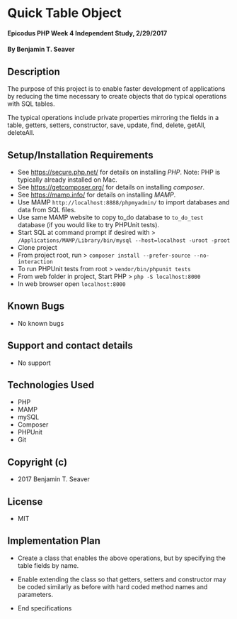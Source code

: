 # Quick Table Object

#### Epicodus PHP Week 4 Independent Study, 2/29/2017

#### By Benjamin T. Seaver

## Description

The purpose of this project is to enable faster development of applications by reducing the time necessary to create objects that do typical operations with SQL tables.

The typical operations include private properties mirroring the fields in a table, getters, setters, constructor, save, update, find, delete, getAll, deleteAll.



## Setup/Installation Requirements
* See https://secure.php.net/ for details on installing _PHP_.  Note: PHP is typically already installed on Mac.
* See https://getcomposer.org/ for details on installing _composer_.
* See https://mamp.info/ for details on installing _MAMP_.
* Use MAMP `http://localhost:8888/phpmyadmin/` to import databases and data from SQL files.
* Use same MAMP website to copy to_do database to `to_do_test` database (if you would like to try PHPUnit tests).
* Start SQL at command prompt if desired with > `/Applications/MAMP/Library/bin/mysql --host=localhost -uroot -proot`
* Clone project
* From project root, run > `composer install --prefer-source --no-interaction`
* To run PHPUnit tests from root > `vendor/bin/phpunit tests`
* From web folder in project, Start PHP > `php -S localhost:8000`
* In web browser open `localhost:8000`

## Known Bugs
* No known bugs

## Support and contact details
* No support

## Technologies Used
* PHP
* MAMP
* mySQL
* Composer
* PHPUnit
* Git

## Copyright (c)
* 2017 Benjamin T. Seaver

## License
* MIT

## Implementation Plan

* Create a class that enables the above operations, but by specifying the table fields by name.
* Enable extending the class so that getters, setters and constructor may be coded similarly as before with hard coded method names and parameters.

* End specifications
